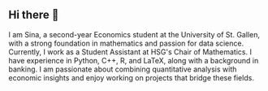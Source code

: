 ## Hi there 👋

I am Sina, a second-year Economics student at the University of St. Gallen, with a strong foundation in mathematics and passion for data science. Currently, I work as a Student Assistant at HSG's Chair of Mathematics. I have experience in Python, C++, R, and LaTeX, along with a background in banking. I am passionate about combining quantitative analysis with economic insights and enjoy working on projects that bridge these fields.
